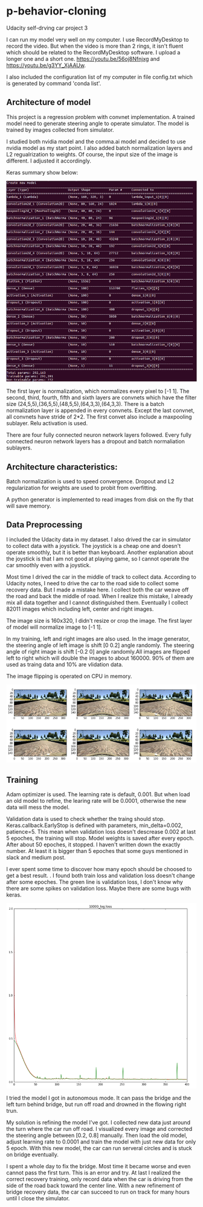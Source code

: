 # p-behavior-cloning
Udacity self-drving car project 3

I can run my model very well on my computer. I use RecordMyDesktop to record the video. But when the video is more than 2 rings, it isn't fluent which should be related to the RecordMyDesktop software. I upload a longer one and a short one.
https://youtu.be/56oj8Nfnjxg and https://youtu.be/g3YY_XjAAUw.

I also included the configuration list of my computer in file config.txt which is generated by command 'conda list'.


## Architecture of model
This project is a regression problem with convnet implementation. A trained model need to generate steering angle to operate simulator. The model is trained by images collected from simulator.

I studied both nvidia model and the comma.ai model and decided to use nvidia model as my start point. I also added batch normalization layers and L2 regualrization to weights. Of course, the input size of the image is different. I adjusted it accordingly.

Keras summary show below:
 
![Model Arch](images/drive_model.png?raw=true "Model Architecture")

The first layer is normalization, which normalizes every pixel to [-1  1]. The second, third, fourth, fifth and sixth layers are convnets which have the filter size (24,5,5),(36,5,5),(48,5,5),(64,3,3),(64,3,3). There is a batch normalization layer is appended in every convnets. Except the last convnet, all convnets have stride of 2*2. The first convet also include a maxpooling sublayer. Relu activation is used.

There are four fully connected neuron network layers followed. Every fully connected neuron network layers has a dropout and batch normaliation sublayers.

## Architecture characteristics:
Batch normalization is used to speed convergence. Dropout and L2 regularization for weights are used to probit from overfitting. 

A python generator is implemented to read images from disk on the fly that will save memory.

## Data Preprocessing
I included the Udacity data in my dataset. I also drived the car in simulator to collect data with a joystick. The joystick is a cheap one and doesn't operate smoothly, but it is better than keyboard. Another explanation about the joystick is that I am not good at playing game, so I cannot operate the car smoothly even with a joystick.

Most time I drived the car in the middle of track to collect data. According to Udacity notes, I need to drive the car to the road side to collect some recovery data. But I made a mistake here. I collect both the car weave off the road and back the middle of road. When I realize this mistake, I already mix all data together and I cannot distinguished them. Eventually I collect 82011 images which including left, center and right images.

The image size is 160x320, I didn't resize or crop the image. The first layer of model will normalize image to [-1 1].

In my training, left and right images are also used. In the image generator, the steering angle of left image is shift [0 0.2] angle randomly. The steering angle of right image is shift [-0.2 0] angle randomly.All images are flipped left to right which will double the images to about 160000. 90% of them are used as traing data and 10% are vlidation data.

The image flipping is operated on CPU in memory.

![loss history](images/visuals.png?raw=true "loss history")


## Training

Adam optimizer is used. The learning rate is default, 0.001. But when load an old model to refine, the learing rate will be 0.0001, otherwise the new data will mess the model.

Validation data is used to check whether the traing should stop. Keras.callback.EarlyStop is defined with parameters, min_delta=0.002, patience=5. This mean when validation loss doesn't descrease 0.002 at last 5 epoches, the training will stop. Model weights is saved after every epoch. After about 50 epoches, it stopped. I haven't written down the exactly number. At least it is bigger than 5 epoches that some guys mentioned in slack and medium post.

I ever spent some time to discover how many epoch should be choosed to get a best result. <insert a loss history picture here>. I found both train loss and validation loss doesn't change after some epoches. The green line is validation loss, I don't know why there are some spikes on validation loss. Maybe there are some bugs with keras.

![loss history](images/loss_history1.png?raw=true "loss history")

I tried the model I got in autonomous mode. It can pass the bridge and the left turn behind bridge, but run off road and drowned in the flowing right trun.

My solution is refining the model I've got. I collected new data just around the turn where the car run off road. I visualized every image and corrected the steering angle between [0.2, 0.8] manually. Then load the old model, adjust learning rate to 0.0001 and train the model with just new data for only 5 epoch. With this new model, the car can run serveral circles and is stuck on bridge eventually.

I spent a whole day to fix the bridge. Most time it became worse and even cannot pass the first turn. This is an error and try. At last I realized the correct recovery training, only record data when the car is driving from the side of the road back toward the center line. With a new refinement of bridge recovery data, the car can succeed to run on track for many hours until I close the simulator. 

